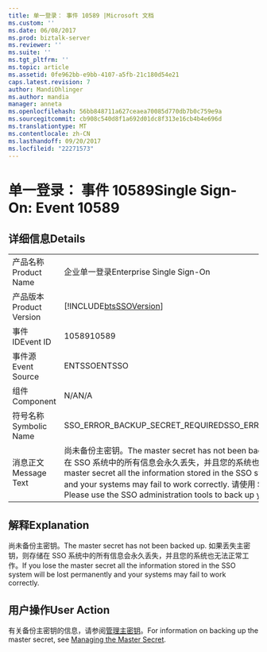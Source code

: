 ```yaml
---
title: 单一登录： 事件 10589 |Microsoft 文档
ms.custom: ''
ms.date: 06/08/2017
ms.prod: biztalk-server
ms.reviewer: ''
ms.suite: ''
ms.tgt_pltfrm: ''
ms.topic: article
ms.assetid: 0fe962bb-e9bb-4107-a5fb-21c180d54e21
caps.latest.revision: 7
author: MandiOhlinger
ms.author: mandia
manager: anneta
ms.openlocfilehash: 56bb848711a627ceaea70085d770db7b0c759e9a
ms.sourcegitcommit: cb908c540d8f1a692d01dc8f313e16cb4b4e696d
ms.translationtype: MT
ms.contentlocale: zh-CN
ms.lasthandoff: 09/20/2017
ms.locfileid: "22271573"
---
```

# <a name="single-sign-on-event-10589"></a><span data-ttu-id="07a18-102">单一登录： 事件 10589</span><span class="sxs-lookup"><span data-stu-id="07a18-102">Single Sign-On: Event 10589</span></span>
## <a name="details"></a><span data-ttu-id="07a18-103">详细信息</span><span class="sxs-lookup"><span data-stu-id="07a18-103">Details</span></span>  
  
|||  
|-|-|  
|<span data-ttu-id="07a18-104">产品名称</span><span class="sxs-lookup"><span data-stu-id="07a18-104">Product Name</span></span>|<span data-ttu-id="07a18-105">企业单一登录</span><span class="sxs-lookup"><span data-stu-id="07a18-105">Enterprise Single Sign-On</span></span>|  
|<span data-ttu-id="07a18-106">产品版本</span><span class="sxs-lookup"><span data-stu-id="07a18-106">Product Version</span></span>|[!INCLUDE[btsSSOVersion](../includes/btsssoversion-md.md)]|  
|<span data-ttu-id="07a18-107">事件 ID</span><span class="sxs-lookup"><span data-stu-id="07a18-107">Event ID</span></span>|<span data-ttu-id="07a18-108">10589</span><span class="sxs-lookup"><span data-stu-id="07a18-108">10589</span></span>|  
|<span data-ttu-id="07a18-109">事件源</span><span class="sxs-lookup"><span data-stu-id="07a18-109">Event Source</span></span>|<span data-ttu-id="07a18-110">ENTSSO</span><span class="sxs-lookup"><span data-stu-id="07a18-110">ENTSSO</span></span>|  
|<span data-ttu-id="07a18-111">组件</span><span class="sxs-lookup"><span data-stu-id="07a18-111">Component</span></span>|<span data-ttu-id="07a18-112">N/A</span><span class="sxs-lookup"><span data-stu-id="07a18-112">N/A</span></span>|  
|<span data-ttu-id="07a18-113">符号名称</span><span class="sxs-lookup"><span data-stu-id="07a18-113">Symbolic Name</span></span>|<span data-ttu-id="07a18-114">SSO_ERROR_BACKUP_SECRET_REQUIRED</span><span class="sxs-lookup"><span data-stu-id="07a18-114">SSO_ERROR_BACKUP_SECRET_REQUIRED</span></span>|  
|<span data-ttu-id="07a18-115">消息正文</span><span class="sxs-lookup"><span data-stu-id="07a18-115">Message Text</span></span>|<span data-ttu-id="07a18-116">尚未备份主密钥。</span><span class="sxs-lookup"><span data-stu-id="07a18-116">The master secret has not been backed up.</span></span> <span data-ttu-id="07a18-117">如果丢失主密钥，则存储在 SSO 系统中的所有信息会永久丢失，并且您的系统也无法正常工作。</span><span class="sxs-lookup"><span data-stu-id="07a18-117">If you lose the master secret all the information stored in the SSO system will be lost permanently and your systems may fail to work correctly.</span></span> <span data-ttu-id="07a18-118">请使用 SSO 管理工具来备份主密钥。</span><span class="sxs-lookup"><span data-stu-id="07a18-118">Please use the SSO administration tools to back up your master secret.</span></span>|  
  
## <a name="explanation"></a><span data-ttu-id="07a18-119">解释</span><span class="sxs-lookup"><span data-stu-id="07a18-119">Explanation</span></span>  
 <span data-ttu-id="07a18-120">尚未备份主密钥。</span><span class="sxs-lookup"><span data-stu-id="07a18-120">The master secret has not been backed up.</span></span> <span data-ttu-id="07a18-121">如果丢失主密钥，则存储在 SSO 系统中的所有信息会永久丢失，并且您的系统也无法正常工作。</span><span class="sxs-lookup"><span data-stu-id="07a18-121">If you lose the master secret all the information stored in the SSO system will be lost permanently and your systems may fail to work correctly.</span></span>  
  
## <a name="user-action"></a><span data-ttu-id="07a18-122">用户操作</span><span class="sxs-lookup"><span data-stu-id="07a18-122">User Action</span></span>  
 <span data-ttu-id="07a18-123">有关备份主密钥的信息，请参阅[管理主密钥](../core/managing-the-master-secret.md)。</span><span class="sxs-lookup"><span data-stu-id="07a18-123">For information on backing up the master secret, see [Managing the Master Secret](../core/managing-the-master-secret.md).</span></span>